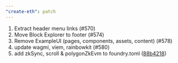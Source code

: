 ```yaml
---
"create-eth": patch
---
```


1. Extract header menu links (#570)
2. Move Block Explorer to footer (#574)
3. Remove ExampleUI (pages, components, assets, content) (#578)
4. update wagmi, viem, rainbowkit (#580)
5. add zkSync, scroll & polygonZkEvm to foundry.toml ([88b4218](https://github.com/scaffold-eth/scaffold-eth-2/pull/582/commits/88b421860a5260d2c8ad4877adaf07c1d667f2b6))
